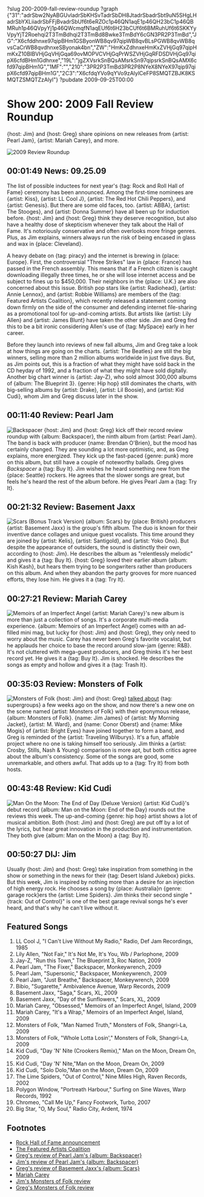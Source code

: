 ?slug 200-2009-fall-review-roundup
?graph {"31":"adrSbw2NyABGUvladrSbKHSvTadrSbDH8JtadrSbadrSbt9uN5SHgLHadrSbYXLiiadrSbFFjBvadrSbUf6t6eRZOc1p46QN1aqE1p46QH23bC1p46QBMRuh1p46QVpyYj1p46QWcmqfN1aqEUf6t6H23bCUf6t6BMRuhUf6t6SKKYyVpyYjT2Roehqi2T3TmBdhqi2T3TmBd8Bwke3TmBdY6cGN3PR2P3TmBd","JG":"X6cfddhnxe97qipBHm1GSByonWB8qv97qipWB8qvBLsPGWB8qvWB8qvsCaCrWB8qvdhnxeSByonak4bn","ZW":"HmKxZdhnxeHmKxZVHjGq97qipHmKxZ10BIBVHjGqVHjGqa69ovMOPVCVHjGqPrWSZVHjGqRFDSDVHjGq97qipX6cfdBHm1Gdhnxe","19L":"jgZXVsrkSnBQsAMsrkSn97qipsrkSnBQsAMX6cfd97qipBHm1G","1MF":"","210":"3PR2P3TmBd3PR2P8NYeX8NYeX97qip97qipX6cfd97qipBHm1G","2C3":"X6cfdqYVo9qYVo9zAlylCeFP8SMQTZBJK8KSMQTZSMQTZzAlyl"}
?pubdate 2009-09-25T00:00

# Show 200: 2009 Fall Review Roundup
{host: Jim} and {host: Greg} share opinions on new releases from {artist: Pearl Jam}, {artist: Mariah Carey}, and more.

![2009 Review Roundup](http://farm5.staticflickr.com/4026/4410391677_0b95e788e2_o.jpg)

## 00:01:49 News: 09.25.09
The list of possible inductees for next year's {tag: Rock and Roll Hall of Fame} ceremony has been announced. Among the first-time nominees are {artist: Kiss}, {artist: LL Cool J}, {artist: The Red Hot Chili Peppers}, and {artist: Genesis}. But there are some old faces, too. {artist: ABBA}, {artist: The Stooges}, and {artist: Donna Summer} have all been up for induction before. {host: Jim} and {host: Greg} think they deserve recognition, but also have a healthy dose of skepticism whenever they talk about the Hall of Fame. It's notoriously conservative and often overlooks more fringe genres. Plus, as Jim explains, winners always run the risk of being encased in glass and wax in {place: Cleveland}.

A heavy debate on {tag: piracy} and the internet is brewing in {place: Europe}. First, the controversial "Three Strikes" law in {place: France} has passed in the French assembly. This means that if a French citizen is caught downloading illegally three times, he or she will lose internet access and be subject to fines up to $450,000. Their neighbors in the {place: U.K.} are also concerned about this issue. British pop stars like {artist: Radiohead}, {artist: Annie Lennox}, and {artist: Robbie Williams} are members of the {tag: Featured Artists Coalition}, which recently released a statement coming down firmly on the side of the consumer and defending internet file-sharing as a promotional tool for up-and-coming artists. But artists like {artist: Lily Allen} and {artist: James Blunt} have taken the other side. Jim and Greg find this to be a bit ironic considering Allen's use of {tag: MySpace} early in her career.

Before they launch into reviews of new fall albums, Jim and Greg take a look at how things are going on the charts. {artist: The Beatles} are still the big winners, selling more than 2 million albums worldwide in just five days. But, as Jim points out, this is a fraction of what they might have sold back in the CD heyday of 1992, and a fraction of what they might have sold digitally. Another big chart winner is {artist: Jay-Z}, who sold almost 300,000 albums of {album: The Blueprint 3}. {genre: Hip hop} still dominates the charts, with big-selling albums by {artist: Drake}, {artist: Lil Boosie}, and {artist: Kid Cudi}, whom Jim and Greg discuss later in the show.

## 00:11:40 Review: Pearl Jam
![Backspacer](//static.soundopinions.org/assets/200/JG0.jpg "467464/332149169")
{host: Jim} and {host: Greg} kick off their record review roundup with {album: Backspacer}, the ninth album from {artist: Pearl Jam}. The band is back with producer {name: Brendan O'Brien}, but the mood has certainly changed. They are sounding a lot more optimistic, and, as Greg explains, more energized. They kick up the fast-paced {genre: punk} more on this album, but still have a couple of noteworthy ballads. Greg gives *Backspacer* a {tag: Buy It}. Jim wishes he heard something new from the {place: Seattle} rockers. He agrees that the slower songs are great, but feels he's heard the rest of the album before. He gives Pearl Jam a {tag: Try It}.

## 00:21:32 Review: Basement Jaxx
![Scars (Bonus Track Version)](//static.soundopinions.org/assets/200/ZW0.jpg "5453136/327575741")
{album: Scars} by {place: British} producers {artist: Basement Jaxx} is the group's fifth album. The duo is known for their inventive dance collages and unique guest vocalists. This time around they are joined by {artist: Kelis}, {artist: Santigold}, and {artist: Yoko Ono}. But despite the appearance of outsiders, the sound is distinctly their own, according to {host: Jim}. He describes the album as "relentlessly melodic" and gives it a {tag: Buy It}. {host: Greg} loved their earlier album {album: Kish Kash}, but hears them trying to be songwriters rather than producers on this album. And when they abandon the party grooves for more nuanced efforts, they lose him. He gives it a {tag: Try It}.

## 00:27:21 Review: Mariah Carey
![Memoirs of an Imperfect Angel](//static.soundopinions.org/assets/200/19L0.jpg "91853/330946605")
{artist: Mariah Carey}'s new album is more than just a collection of songs. It's a corporate multi-media experience. {album: Memoirs of an Imperfect Angel} comes with an ad-filled mini mag, but lucky for {host: Jim} and {host: Greg}, they only need to worry about the music. Carey has never been Greg's favorite vocalist, but he applauds her choice to base the record around slow-jam {genre: R&B}. It's not cluttered with mega-guest producers, and Greg thinks it's her best record yet. He gives it a {tag: Buy It}. Jim is shocked. He describes the songs as empty and hollow and gives it a {tag: Trash It}.

## 00:35:03 Review: Monsters of Folk
![Monsters of Folk](//static.soundopinions.org/assets/200/1MF0.jpg "325119369/711565126")
{host: Jim} and {host: Greg} [talked about](/show/194/) {tag: supergroups} a few weeks ago on the show, and now there's a new one on the scene named {artist: Monsters of Folk} with their eponymous release, {album: Monsters of Folk}. {name: Jim James} of {artist: My Morning Jacket}, {artist: M. Ward}, and {name: Conor Oberst} and {name: Mike Mogis} of {artist: Bright Eyes} have joined together to form a band, and Greg is reminded of the {artist: Traveling Wilburys}. It's a fun, affable project where no one is taking himself too seriously. Jim thinks a {artist: Crosby, Stills, Nash & Young} comparison is more apt, but both critics agree about the album's consistency. Some of the songs are good, some unremarkable, and others awful. That adds up to a {tag: Try It} from both hosts.

## 00:43:48 Review: Kid Cudi 
![Man On the Moon: The End of Day (Deluxe Version)](//static.soundopinions.org/assets/200/2100.jpg "273058501/1075927174")
{artist: Kid Cudi}'s debut record {album: Man on the Moon: End of the Day} rounds out the reviews this week. The up-and-coming {genre: hip hop} artist shows a lot of musical ambition. Both {host: Jim} and {host: Greg} are put off by a lot of the lyrics, but hear great innovation in the production and instrumentation. They both give {album: Man on the Moon} a {tag: Buy It}.

## 00:50:27 DIJ: Jim
Usually {host: Jim} and {host: Greg} take inspiration from something in the show or something in the news for their {tag: Desert Island Jukebox} picks. But this week, Jim is inspired by nothing more than a desire for an injection of high energy rock. He chooses a song by {place: Australia}n {genre: garage rock}ers the {artist: Lime Spiders}. Jim thinks their second single "{track: Out of Control}" is one of the best garage revival songs he's ever heard, and that's why he can't live without it.


## Featured Songs
1. LL Cool J, "I Can't Live Without My Radio," Radio, Def Jam Recordings, 1985
2. Lily Allen, "Not Fair," It's Not Me, It's You, Wb / Parlophone, 2009
3. Jay-Z, "Run this Town," The Blueprint 3, Roc Nation, 2009
4. Pearl Jam, "The Fixer," Backspacer, Monkeywrench, 2009
5. Pearl Jam, "Supersonic," Backspacer, Monkeywrench, 2009
6. Pearl Jam, "Just Breathe," Backspacer, Monkeywrench, 2009
7. Bibio, "Sugarette," Ambivalence Avenue, Warp Records, 2009
8. Basement Jaxx, "Saga," Scars, XL, 2009
9. Basement Jaxx, "Day of the Sunflowers," Scars, XL, 2009
10. Mariah Carey, "Obsessed," Memoirs of an Imperfect Angel, Island, 2009
11. Mariah Carey, "It's a Wrap," Memoirs of an Imperfect Angel, Island, 2009
12. Monsters of Folk, "Man Named Truth," Monsters of Folk, Shangri-La, 2009
13. Monsters of Folk, "Whole Lotta Losin'," Monsters of Folk, Shangri-La, 2009
14. Kid Cudi, "Day 'N' Nite (Crookers Remix)," Man on the Moon, Dream On, 2009
15. Kid Cudi, "Day 'N' Nite,"Man on the Moon, Dream On, 2009
16. Kid Cudi, "Solo Dolo,"Man on the Moon, Dream On, 2009
17. The Lime Spiders, "Out of Control," Nine Miles High, Raven Records, 2002
18. Polygon Window, "Portreath Harbour," Surfing on Sine Waves, Warp Records, 1992
19. Chromeo, "Call Me Up," Fancy Footwork, Turbo, 2007
20. Big Star, "O, My Soul," Radio City, Ardent, 1974

## Footnotes
- [Rock Hall of Fame announcement](http://www.reuters.com/article/2009/09/23/us-rockhall-idUSTRE58M77320090923)
- [The Featured Artists Coalition](http://news.bbc.co.uk/2/hi/entertainment/8270946.stm)
- [Greg's review of Pearl Jam's {album: Backspacer}](http://articles.chicagotribune.com/2009-09-22/entertainment/0909220126_1_pearl-jam-backspacer-ninth-studio-album)
- [Jim's review of Pearl Jam's {album: Backspacer}](http://voices.suntimes.com/arts-entertainment/music/pearl-jam-backspacer-monkeywre/)
- [Greg's review of Basement Jaxx's {album: Scars}](http://articles.chicagotribune.com/2009-09-24/entertainment/0909240222_1_felix-buxton-basement-jaxx-simon-ratcliffe)
- [Mariah Carey](http://www.mariahcarey.com/)
- [Jim's Monsters of Folk review](http://voices.suntimes.com/arts-entertainment/music/monsters-of-folk-monsters-of-f/)
- [Greg's Monsters of Folk review](http://articles.chicagotribune.com/2009-09-23/entertainment/0909230206_1_monsters-mike-mogis-distinctive-voice-and-tone)
